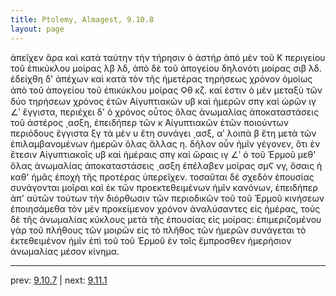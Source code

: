```yaml
---
title: Ptolemy, Almagest, 9.10.8
layout: page
---
```


ἀπεῖχεν ἄρα καὶ κατὰ ταύτην τὴν τήρησιν ὁ ἀστὴρ ἀπὸ μὲν τοῦ Κ περιγείου τοῦ ἐπικύκλου μοίρας λβ λδ, ἀπὸ δὲ τοῦ ἀπογείου δηλονότι μοίρας σιβ λδ. ἐδείχθη δ' ἀπέχων καὶ κατὰ τὸν τῆς ἡμετέρας τηρήσεως χρόνον ὁμοίως ἀπὸ τοῦ ἀπογείου τοῦ ἐπικύκλου μοίρας Ϙθ κζ. καί ἐστιν ὁ μὲν μεταξὺ τῶν δύο τηρήσεων χρόνος ἐτῶν Αἰγυπτιακῶν υβ καὶ ἡμερῶν σπγ καὶ ὡρῶν ιγ ∠ʹ ἔγγιστα, περιέχει δ' ὁ χρόνος οὗτος ὅλας ἀνωμαλίας ἀποκαταστάσεις τοῦ ἀστέρος ͵ασξη, ἐπειδήπερ τῶν κ Αἰγυπτιακῶν ἐτῶν ποιούντων περιόδους ἔγγιστα ξγ τὰ μὲν υ ἔτη συνάγει ͵ασξ, αʹ λοιπὰ β ἔτη μετὰ τῶν ἐπιλαμβανομένων ἡμερῶν ὅλας ἄλλας η. δῆλον οὖν ἡμῖν γέγονεν, ὅτι ἐν ἔτεσιν Αἰγυπτιακοῖς υβ καὶ ἡμέραις σπγ καὶ ὥραις ιγ ∠ʹ ὁ τοῦ Ἑρμοῦ μεθ' ὅλας ἀνωμαλίας ἀποκαταστάσεις ͵ασξη ἐπέλαβεν μοίρας σμϚ νγ, ὅσαις ἡ καθ' ἡμᾶς ἐποχὴ τῆς προτέρας ὑπερεῖχεν. τοσαῦται δὲ σχεδὸν ἐπουσίας συνάγονται μοῖραι καὶ ἐκ τῶν προεκτεθειμένων ἡμῖν κανόνων, ἐπειδήπερ ἀπ' αὐτῶν τούτων τὴν διόρθωσιν τῶν περιοδικῶν τοῦ τοῦ Ἑρμοῦ κινήσεων ἐποιησάμεθα τὸν μὲν προκείμενον χρόνον ἀναλύσαντες εἰς ἡμέρας, τοὺς δὲ τῆς ἀνωμαλίας κύκλους μετὰ τῆς ἐπουσίας εἰς μοίρας: ἐπιμεριζομένου γὰρ τοῦ πλήθους τῶν μοιρῶν εἰς τὸ πλῆθος τῶν ἡμερῶν συνάγεται τὸ ἐκτεθειμένον ἡμῖν ἐπὶ τοῦ τοῦ Ἑρμοῦ ἐν τοῖς ἔμπροσθεν ἡμερήσιον ἀνωμαλίας μέσον κίνημα. 

---

prev: [9.10.7](../9.10.7/) | next: [9.11.1](../9.11.1/)

